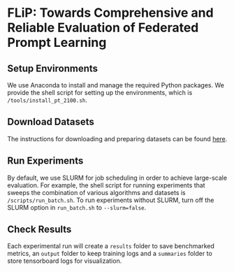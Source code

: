 # FLiP: Towards Comprehensive and Reliable Evaluation of Federated Prompt Learning

## Setup Environments
We use Anaconda to install and manage the required Python packages.
We provide the shell script for setting up the environments, which is `/tools/install_pt_2100.sh`.

## Download Datasets
The instructions for downloading and preparing datasets can be found [here](https://github.com/KaiyangZhou/CoOp/blob/main/DATASETS.md).

## Run Experiments
By default, we use SLURM for job scheduling in order to achieve large-scale evaluation.
For example, the shell script for running experiments that sweeps the combination of 
various algorithms and datasets is `/scripts/run_batch.sh`.
To run experiments without SLURM, 
turn off the SLURM option in `run_batch.sh` to  `--slurm=false`.

## Check Results
Each experimental run will create a `results` folder to save benchmarked metrics,
an `output` folder to keep training logs and a `summaries` folder to store
tensorboard logs for visualization.